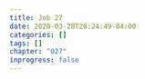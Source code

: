 ```yaml
---
title: Job 27
date: 2020-03-28T20:24:49-04:00
categories: []
tags: []
chapter: "027"
inprogress: false
---
```


